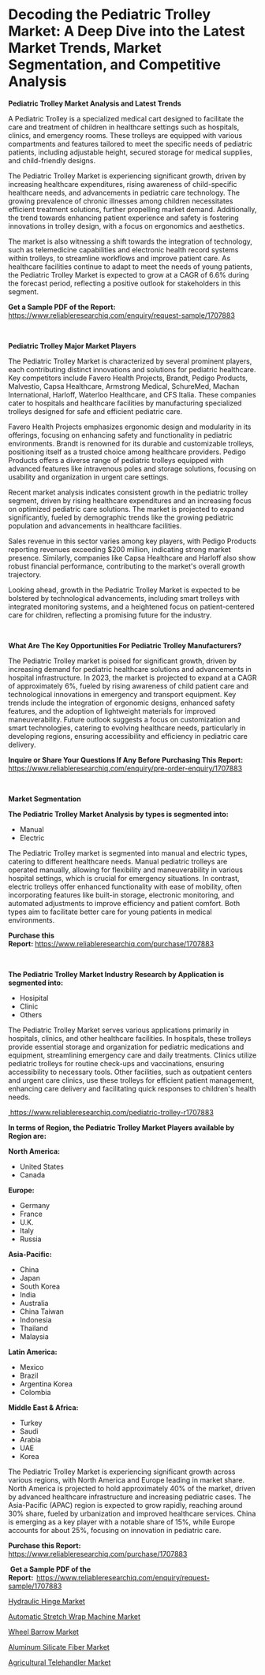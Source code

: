 <p><h1>Decoding the Pediatric Trolley Market: A Deep Dive into the Latest Market Trends, Market Segmentation, and Competitive Analysis</h1></p><p><strong>Pediatric Trolley Market Analysis and Latest Trends</strong></p>
<p><p>A Pediatric Trolley is a specialized medical cart designed to facilitate the care and treatment of children in healthcare settings such as hospitals, clinics, and emergency rooms. These trolleys are equipped with various compartments and features tailored to meet the specific needs of pediatric patients, including adjustable height, secured storage for medical supplies, and child-friendly designs.</p><p>The Pediatric Trolley Market is experiencing significant growth, driven by increasing healthcare expenditures, rising awareness of child-specific healthcare needs, and advancements in pediatric care technology. The growing prevalence of chronic illnesses among children necessitates efficient treatment solutions, further propelling market demand. Additionally, the trend towards enhancing patient experience and safety is fostering innovations in trolley design, with a focus on ergonomics and aesthetics.</p><p>The market is also witnessing a shift towards the integration of technology, such as telemedicine capabilities and electronic health record systems within trolleys, to streamline workflows and improve patient care. As healthcare facilities continue to adapt to meet the needs of young patients, the Pediatric Trolley Market is expected to grow at a CAGR of 6.6% during the forecast period, reflecting a positive outlook for stakeholders in this segment.</p></p>
<p><strong>Get a Sample PDF of the Report:&nbsp;</strong> <a href="https://www.reliableresearchiq.com/enquiry/request-sample/1707883?utm_campaign=1102&utm_medium=2&utm_source=Github&utm_content=ia&utm_term=18122024&utm_id=pediatric-trolley">https://www.reliableresearchiq.com/enquiry/request-sample/1707883</a></p>
<p>&nbsp;</p>
<p><strong>Pediatric Trolley Major Market Players</strong></p>
<p><p>The Pediatric Trolley Market is characterized by several prominent players, each contributing distinct innovations and solutions for pediatric healthcare. Key competitors include Favero Health Projects, Brandt, Pedigo Products, Malvestio, Capsa Healthcare, Armstrong Medical, SchureMed, Machan International, Harloff, Waterloo Healthcare, and CFS Italia. These companies cater to hospitals and healthcare facilities by manufacturing specialized trolleys designed for safe and efficient pediatric care.</p><p>Favero Health Projects emphasizes ergonomic design and modularity in its offerings, focusing on enhancing safety and functionality in pediatric environments. Brandt is renowned for its durable and customizable trolleys, positioning itself as a trusted choice among healthcare providers. Pedigo Products offers a diverse range of pediatric trolleys equipped with advanced features like intravenous poles and storage solutions, focusing on usability and organization in urgent care settings.</p><p>Recent market analysis indicates consistent growth in the pediatric trolley segment, driven by rising healthcare expenditures and an increasing focus on optimized pediatric care solutions. The market is projected to expand significantly, fueled by demographic trends like the growing pediatric population and advancements in healthcare facilities.</p><p>Sales revenue in this sector varies among key players, with Pedigo Products reporting revenues exceeding $200 million, indicating strong market presence. Similarly, companies like Capsa Healthcare and Harloff also show robust financial performance, contributing to the market's overall growth trajectory.</p><p>Looking ahead, growth in the Pediatric Trolley Market is expected to be bolstered by technological advancements, including smart trolleys with integrated monitoring systems, and a heightened focus on patient-centered care for children, reflecting a promising future for the industry.</p></p>
<p>&nbsp;</p>
<p><strong>What Are The Key Opportunities For Pediatric Trolley Manufacturers?</strong></p>
<p><p>The Pediatric Trolley market is poised for significant growth, driven by increasing demand for pediatric healthcare solutions and advancements in hospital infrastructure. In 2023, the market is projected to expand at a CAGR of approximately 6%, fueled by rising awareness of child patient care and technological innovations in emergency and transport equipment. Key trends include the integration of ergonomic designs, enhanced safety features, and the adoption of lightweight materials for improved maneuverability. Future outlook suggests a focus on customization and smart technologies, catering to evolving healthcare needs, particularly in developing regions, ensuring accessibility and efficiency in pediatric care delivery.</p></p>
<p><strong>Inquire or Share Your Questions If Any Before Purchasing This Report:</strong> <a href="https://www.reliableresearchiq.com/enquiry/pre-order-enquiry/1707883?utm_campaign=1102&utm_medium=2&utm_source=Github&utm_content=ia&utm_term=18122024&utm_id=pediatric-trolley">https://www.reliableresearchiq.com/enquiry/pre-order-enquiry/1707883</a></p>
<p>&nbsp;</p>
<p><strong>Market Segmentation</strong></p>
<p><strong>The Pediatric Trolley Market Analysis by types is segmented into:</strong></p>
<p><ul><li>Manual</li><li>Electric</li></ul></p>
<p><p>The Pediatric Trolley market is segmented into manual and electric types, catering to different healthcare needs. Manual pediatric trolleys are operated manually, allowing for flexibility and maneuverability in various hospital settings, which is crucial for emergency situations. In contrast, electric trolleys offer enhanced functionality with ease of mobility, often incorporating features like built-in storage, electronic monitoring, and automated adjustments to improve efficiency and patient comfort. Both types aim to facilitate better care for young patients in medical environments.</p></p>
<p><strong>Purchase this Report:&nbsp;</strong><a href="https://www.reliableresearchiq.com/purchase/1707883?utm_campaign=1102&utm_medium=2&utm_source=Github&utm_content=ia&utm_term=18122024&utm_id=pediatric-trolley">https://www.reliableresearchiq.com/purchase/1707883</a></p>
<p>&nbsp;</p>
<p><strong>The Pediatric Trolley Market Industry Research by Application is segmented into:</strong></p>
<p><ul><li>Hosipital</li><li>Clinic</li><li>Others</li></ul></p>
<p><p>The Pediatric Trolley Market serves various applications primarily in hospitals, clinics, and other healthcare facilities. In hospitals, these trolleys provide essential storage and organization for pediatric medications and equipment, streamlining emergency care and daily treatments. Clinics utilize pediatric trolleys for routine check-ups and vaccinations, ensuring accessibility to necessary tools. Other facilities, such as outpatient centers and urgent care clinics, use these trolleys for efficient patient management, enhancing care delivery and facilitating quick responses to children's health needs.</p></p>
<p><a href="https://www.reliableresearchiq.com/pediatric-trolley-r1707883?utm_campaign=1102&utm_medium=2&utm_source=Github&utm_content=ia&utm_term=18122024&utm_id=pediatric-trolley">&nbsp;https://www.reliableresearchiq.com/pediatric-trolley-r1707883</a></p>
<p><strong>In terms of Region, the Pediatric Trolley Market Players available by Region are:</strong></p>
<p>
    <p> <strong> North America: </strong>
        <ul>
            <li>United States</li>
            <li>Canada</li>
        </ul>
        </p> 
    <p> <strong> Europe: </strong>
        <ul>
            <li>Germany</li>
            <li>France</li>
            <li>U.K.</li>
            <li>Italy</li>
            <li>Russia</li>
        </ul>
        </p> 
    <p> <strong> Asia-Pacific: </strong>
        <ul>
            <li>China</li>
            <li>Japan</li>
            <li>South Korea</li>
            <li>India</li>
            <li>Australia</li>
            <li>China Taiwan</li>
            <li>Indonesia</li>
            <li>Thailand</li>
            <li>Malaysia</li>
        </ul>
        </p> 
    <p> <strong> Latin America: </strong>
        <ul>
            <li>Mexico</li>
            <li>Brazil</li>
            <li>Argentina Korea</li>
            <li>Colombia</li>
        </ul>
        </p> 
    <p> <strong> Middle East & Africa: </strong>
        <ul>
            <li>Turkey</li>
            <li>Saudi</li>
            <li>Arabia</li>
            <li>UAE</li>
            <li>Korea</li>
        </ul>
    </p>
    </p>
<p><p>The Pediatric Trolley Market is experiencing significant growth across various regions, with North America and Europe leading in market share. North America is projected to hold approximately 40% of the market, driven by advanced healthcare infrastructure and increasing pediatric cases. The Asia-Pacific (APAC) region is expected to grow rapidly, reaching around 30% share, fueled by urbanization and improved healthcare services. China is emerging as a key player with a notable share of 15%, while Europe accounts for about 25%, focusing on innovation in pediatric care.</p></p>
<p><strong>Purchase this Report: </strong><a href="https://www.reliableresearchiq.com/purchase/1707883?utm_campaign=1102&utm_medium=2&utm_source=Github&utm_content=ia&utm_term=18122024&utm_id=pediatric-trolley">https://www.reliableresearchiq.com/purchase/1707883</a></p>
<p>&nbsp;<strong>Get a Sample PDF of the Report:&nbsp;&nbsp;</strong><a href="https://www.reliableresearchiq.com/enquiry/request-sample/1707883?utm_campaign=1102&utm_medium=2&utm_source=Github&utm_content=ia&utm_term=18122024&utm_id=pediatric-trolley">https://www.reliableresearchiq.com/enquiry/request-sample/1707883</a></p>
<p><strong></strong></p>
<p><p><a href="https://www.linkedin.com/pulse/growth-revenue-projections-hydraulic-hinge-market-12-cagr-ot5wf?utm_campaign=1102&utm_medium=2&utm_source=Github&utm_content=ia&utm_term=18122024&utm_id=pediatric-trolley">Hydraulic Hinge Market</a></p><p><a href="https://www.linkedin.com/pulse/global-automatic-stretch-wrap-machine-market-analysis-onmarkets-hfoqf?utm_campaign=1102&utm_medium=2&utm_source=Github&utm_content=ia&utm_term=18122024&utm_id=pediatric-trolley">Automatic Stretch Wrap Machine Market</a></p><p><a href="https://www.linkedin.com/pulse/future-wheel-barrow-market-key-growth-drivers-forecasted-pjanf?utm_campaign=1102&utm_medium=2&utm_source=Github&utm_content=ia&utm_term=18122024&utm_id=pediatric-trolley">Wheel Barrow Market</a></p><p><a href="https://www.linkedin.com/pulse/insightful-aluminum-silicate-fiber-market-analysis-recent-lsgdf?utm_campaign=1102&utm_medium=2&utm_source=Github&utm_content=ia&utm_term=18122024&utm_id=pediatric-trolley">Aluminum Silicate Fiber Market</a></p><p><a href="https://www.linkedin.com/pulse/agricultural-telehandler-market-forecast-2024-2031-anticipating-0mrkf?utm_campaign=1102&utm_medium=2&utm_source=Github&utm_content=ia&utm_term=18122024&utm_id=pediatric-trolley">Agricultural Telehandler Market</a></p></p>